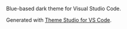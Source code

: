Blue-based dark theme for Visual Studio Code.

Generated with <a href="https://themes.vscode.one/">Theme Studio for VS Code</a>.